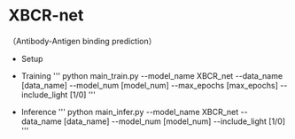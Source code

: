 # XBCR-net
（Antibody-Antigen binding prediction）


* Setup


* Training
'''
python main_train.py --model_name XBCR_net --data_name [data_name] --model_num [model_num] --max_epochs [max_epochs] --include_light [1/0]
'''

* Inference
'''
python main_infer.py --model_name XBCR_net --data_name [data_name] --model_num [model_num] --include_light [1/0]
'''



